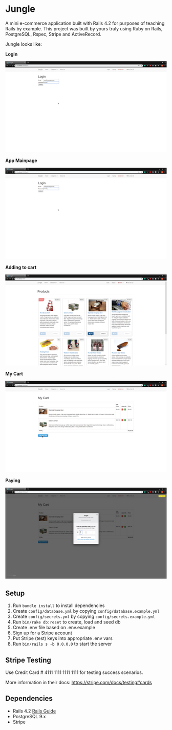 #  Jungle 

A mini e-commerce application built with Rails 4.2 for purposes of teaching Rails by example. This project was built by yours truly using Ruby on Rails, PostgreSQL, Rspec, Stripe and ActiveRecord.

Jungle looks like:

<b>Login</b>

!["Login"](https://github.com/Don-Stevenson/Jungle-Rails/blob/master/docs/Login%202020-02-12%2013-40-41.png)

<b>App Mainpage</b>

!["App Mainpage"](https://github.com/Don-Stevenson/Jungle-Rails/blob/master/docs/Login%202020-02-12%2013-40-41.png)

<b>Adding to cart</b>

!["Adding to cart"](https://github.com/Don-Stevenson/Jungle-Rails/blob/master/docs/Add%20to%20cart%202020-02-12%2013-42-28.png)

<b>My Cart</b>

!["My Cart"](https://github.com/Don-Stevenson/Jungle-Rails/blob/master/docs/MyCart%202020-02-12%2013-43-14.png)

<b>Paying</b>

!["Pay"](https://github.com/Don-Stevenson/Jungle-Rails/blob/master/docs/Pay%202020-02-12%2013-45-13.png)

##  Setup 

1. Run `bundle install` to install dependencies
2. Create `config/database.yml` by copying `config/database.example.yml`
3. Create `config/secrets.yml` by copying `config/secrets.example.yml`
4. Run `bin/rake db:reset` to create, load and seed db
5. Create .env file based on .env.example
6. Sign up for a Stripe account
7. Put Stripe (test) keys into appropriate .env vars
8. Run `bin/rails s -b 0.0.0.0` to start the server

##  Stripe Testing 

Use Credit Card # 4111 1111 1111 1111 for testing success scenarios.

More information in their docs: <https://stripe.com/docs/testing#cards>

##  Dependencies 

* Rails 4.2 [Rails Guide](http://guides.rubyonrails.org/v4.2/)
* PostgreSQL 9.x
* Stripe